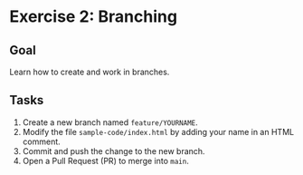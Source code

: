 # Exercise 2: Branching

## Goal
Learn how to create and work in branches.

## Tasks
1. Create a new branch named `feature/YOURNAME`.
2. Modify the file `sample-code/index.html` by adding your name in an HTML comment.
3. Commit and push the change to the new branch.
4. Open a Pull Request (PR) to merge into `main`.